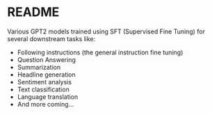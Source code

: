 # README

Various GPT2 models trained using SFT (Supervised Fine Tuning) for several downstream tasks like:

* Following instructions (the general instruction fine tuning)
* Question Answering
* Summarization
* Headline generation
* Sentiment analysis
* Text classification
* Language translation
* And more coming...